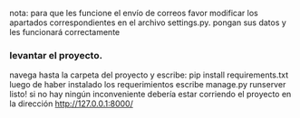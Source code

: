 nota: para que les funcione el envío de correos favor modificar los apartados correspondientes en el archivo settings.py.
pongan sus datos y les funcionará correctamente
### levantar el proyecto.
navega hasta la carpeta del proyecto y escribe:
pip install requirements.txt
luego de haber instalado los requerimientos escribe
manage.py runserver
listo! si no hay ningún inconveniente debería estar corriendo el proyecto en la dirección http://127.0.0.1:8000/